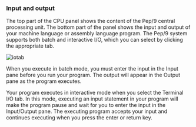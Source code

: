 ### Input and output

The top part of the CPU panel shows the content of the Pep/9 central processing unit.
The bottom part of the panel shows the input and output of your machine language or assembly language program.
The Pep/9 system supports both batch and interactive I/O, which you can select by clicking the appropriate tab.

![iotab](qrc:/help-asm/images/iotab.png)

When you execute in batch mode, you must enter the input in the Input pane before you run your program.
The output will appear in the Output pane as the program executes.

Your program executes in interactive mode when you select the Terminal I/O tab.
In this mode, executing an input statement in your program will make the program pause and wait for you to enter the input in the Input/Output pane.
The executing program accepts your input and continues executing when you press the enter or return key.
